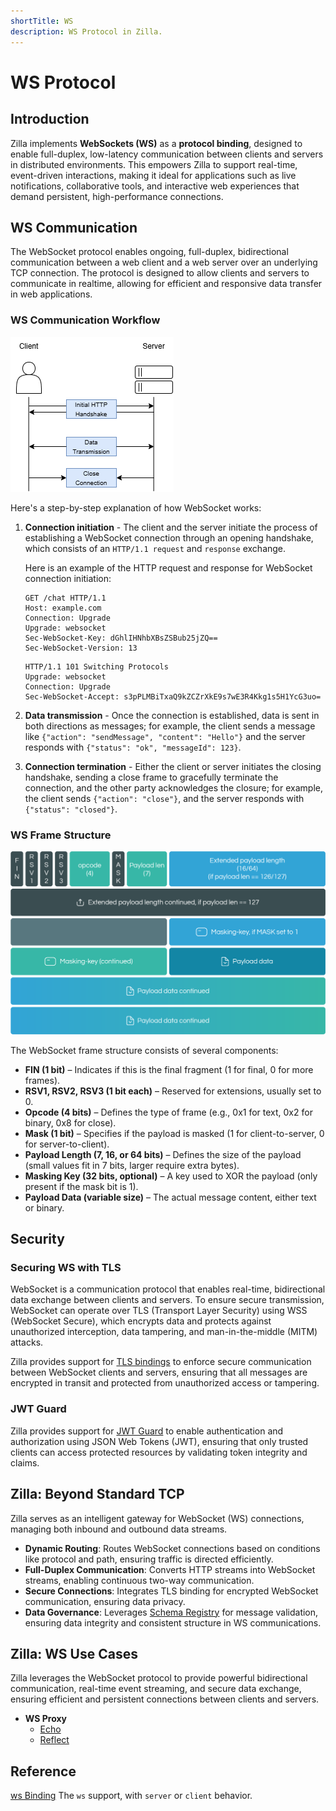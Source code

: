 ```yaml
---
shortTitle: WS
description: WS Protocol in Zilla.
---
```


# WS Protocol

## Introduction

Zilla implements **WebSockets (WS)** as a **protocol binding**, designed to enable full-duplex, low-latency communication between clients and servers in distributed environments. This empowers Zilla to support real-time, event-driven interactions, making it ideal for applications such as live notifications, collaborative tools, and interactive web experiences that demand persistent, high-performance connections.

## WS Communication 

The WebSocket protocol enables ongoing, full-duplex, bidirectional communication between a web client and a web server over an underlying TCP connection. The protocol is designed to allow clients and servers to communicate in realtime, allowing for efficient and responsive data transfer in web applications.

### WS Communication Workflow

![WS Communication Workflow](./images/websocket-connection.png)

Here's a step-by-step explanation of how WebSocket works:

1. **Connection initiation** - The client and the server initiate the process of establishing a WebSocket connection through an opening handshake, which consists of an `HTTP/1.1 request` and `response` exchange.

    Here is an example of the HTTP request and response for WebSocket connection initiation:

    ```make Client Request
    GET /chat HTTP/1.1
    Host: example.com
    Connection: Upgrade
    Upgrade: websocket
    Sec-WebSocket-Key: dGhlIHNhbXBsZSBub25jZQ==
    Sec-WebSocket-Version: 13
    ```
    
    ```make Server Response
    HTTP/1.1 101 Switching Protocols
    Upgrade: websocket
    Connection: Upgrade
    Sec-WebSocket-Accept: s3pPLMBiTxaQ9kZCZrXkE9s7wE3R4Kkg1s5H1YcG3uo=
    ```

2. **Data transmission** - Once the connection is established, data is sent in both directions as messages; for example, the client sends a message like `{"action": "sendMessage", "content": "Hello"}` and the server responds with `{"status": "ok", "messageId": 123}`.

3. **Connection termination** - Either the client or server initiates the closing handshake, sending a close frame to gracefully terminate the connection, and the other party acknowledges the closure; for example, the client sends `{"action": "close"}`, and the server responds with `{"status": "closed"}`.

### WS Frame Structure

![WS Frame Structure](./images/websocket-frame-sructure.png)

The WebSocket frame structure consists of several components:
- **FIN (1 bit)** – Indicates if this is the final fragment (1 for final, 0 for more frames).
- **RSV1, RSV2, RSV3 (1 bit each)** – Reserved for extensions, usually set to 0.
- **Opcode (4 bits)** – Defines the type of frame (e.g., 0x1 for text, 0x2 for binary, 0x8 for close).
- **Mask (1 bit)** – Specifies if the payload is masked (1 for client-to-server, 0 for server-to-client).
- **Payload Length (7, 16, or 64 bits)** – Defines the size of the payload (small values fit in 7 bits, larger require extra bytes).
- **Masking Key (32 bits, optional)** – A key used to XOR the payload (only present if the mask bit is 1).
- **Payload Data (variable size)** – The actual message content, either text or binary.

## Security

### Securing WS with TLS

WebSocket is a communication protocol that enables real-time, bidirectional data exchange between clients and servers. To ensure secure transmission, WebSocket can operate over TLS (Transport Layer Security) using WSS (WebSocket Secure), which encrypts data and protects against unauthorized interception, data tampering, and man-in-the-middle (MITM) attacks.

Zilla provides support for [TLS bindings](https://docs.aklivity.io/zilla/latest/reference/config/bindings/tls/) to enforce secure communication between WebSocket clients and servers, ensuring that all messages are encrypted in transit and protected from unauthorized access or tampering.

### JWT Guard

Zilla provides support for [JWT Guard](https://docs.aklivity.io/zilla/latest/reference/config/guards/jwt.html) to enable authentication and authorization using JSON Web Tokens (JWT), ensuring that only trusted clients can access protected resources by validating token integrity and claims.

## Zilla: Beyond Standard TCP

Zilla serves as an intelligent gateway for WebSocket (WS) connections, managing both inbound and outbound data streams.

- **Dynamic Routing**: Routes WebSocket connections based on conditions like protocol and path, ensuring traffic is directed efficiently.
- **Full-Duplex Communication**: Converts HTTP streams into WebSocket streams, enabling continuous two-way communication.
- **Secure Connections**: Integrates TLS binding for encrypted WebSocket communication, ensuring data privacy.
- **Data Governance**: Leverages [Schema Registry](../../reference/config/catalogs/apicurio-registry.md) for message validation, ensuring data integrity and consistent structure in WS communications.

## Zilla: WS Use Cases

Zilla leverages the WebSocket protocol to provide powerful bidirectional communication, real-time event streaming, and secure data exchange, ensuring efficient and persistent connections between clients and servers.

- **WS Proxy** 
    - [Echo](https://github.com/aklivity/zilla-examples/tree/main/ws.echo)
    - [Reflect](https://github.com/aklivity/zilla-examples/tree/main/ws.reflect)

## Reference

[ws Binding](../../reference/config/bindings/ws/README.md) The `ws` support, with `server` or `client` behavior.
